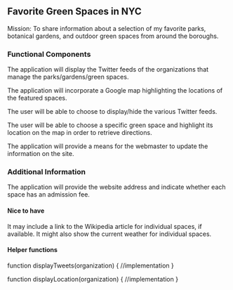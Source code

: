 ## Favorite Green Spaces in NYC
Mission: To share information about a selection of my favorite parks, botanical gardens, and outdoor green spaces from around the boroughs. 

### Functional Components
The application will display the Twitter feeds of the organizations that manage the parks/gardens/green spaces.

The application will incorporate a Google map highlighting the locations of the featured spaces.

The user will be able to choose to display/hide the various Twitter feeds.

The user will be able to choose a specific green space and highlight its location on the map in order to retrieve directions.

The application will provide a means for the webmaster to update the information on the site.

### Additional Information
The application will provide the website address and indicate whether each space has an admission fee. 

#### Nice to have
It may include a link to the Wikipedia article for individual spaces, if available. It might also show the current weather for individual spaces.

#### Helper functions
function displayTweets(organization) {
//implementation
}

function displayLocation(organization) {
//implementation
}

